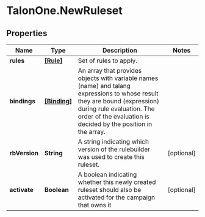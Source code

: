 # TalonOne.NewRuleset

## Properties

Name | Type | Description | Notes
------------ | ------------- | ------------- | -------------
**rules** | [**[Rule]**](Rule.md) | Set of rules to apply. | 
**bindings** | [**[Binding]**](Binding.md) | An array that provides objects with variable names (name) and talang expressions to whose result they are bound (expression) during rule evaluation. The order of the evaluation is decided by the position in the array. | 
**rbVersion** | **String** | A string indicating which version of the rulebuilder was used to create this ruleset. | [optional] 
**activate** | **Boolean** | A boolean indicating whether this newly created ruleset should also be activated for the campaign that owns it | [optional] 


